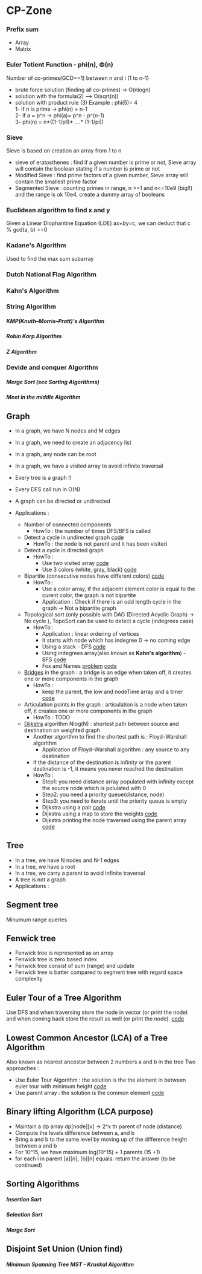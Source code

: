 # CP-Zone

### Prefix sum
  
  - Array
  - Matrix

### Euler Totient Function - phi(n), Φ(n)
  
  Number of co-primes(GCD==1) between n and i (1 to n-1)
  - brute force solution (finding all co-primes) -> O(nlogn)  
  - solution with the formula(2) --> O(sqrt(n)) 
  - solution with product rule (3)
  Example : phi(5)= 4  
  1- if n is prime -> phi(n) = n-1  
  2- if a = p^n -> phi(a)= p^n - p^(n-1)  
  3- phi(n) = n*((1-1/p1)* ....* (1-1/pi))  

### Sieve

Sieve is based on creation an array from 1 to n
  - sieve of eratosthenes : find if a given number is prime or not, Sieve array will contain the boolean stating if a number is prime or not  
  - Modified Sieve : find prime factors of a given number, Sieve array will contain the smallest prime factor
  - Segmented Sieve : counting primes in range, n >=1 and n<=10e9 (big!!) and the range is ok 10e4, create a dummy array of booleans

### Euclidean algorithm to find x and y

Given a Linear Diophantine Equation (LDE) a*x+b*y=c, we can deduct that c % gcd(a, b) ==0

### Kadane's Algorithm

Used to find the max sum subarray

### Dutch National Flag Algorithm 

### Kahn's Algorithm

### String Algorithm

##### KMP(Knuth–Morris–Pratt)'s  Algorithm
##### Robin Karp Algorithm
##### Z Algorithm

### Devide and conquer Algorithm

##### Merge Sort (see Sorting Algorithms)
##### Meet in the middle Algorithm

## Graph

- In a graph, we have N nodes and M edges 
- In a graph, we need to create an adjacency list
- In a graph, any node can be root  
- In a graph, we have a visited array to avoid infinite traversal
- Every tree is a graph !!
- Every DFS call run in O(N)
- A graph can be directed or undirected
- Applications :

    - Number of connected components 
      - HowTo : the number of times DFS/BFS is called
    - Detect a cycle in undirected graph [code](https://github.com/fkalisa/CP-Zone/blob/master/graph-and-tree/cycleInUndirectedGraph.cpp) 
      - HowTo : the node is not parent and it has been visited  
    - Detect a cycle in directed graph  
      - HowTo :
          - Use two visited array [code](https://github.com/fkalisa/CP-Zone/blob/master/graph-and-tree/cycleInDirectedGraph-withTwoVisitedArrays.cpp)  
          - Use 3 colors (white, gray, black) [code](https://github.com/fkalisa/CP-Zone/blob/master/graph-and-tree/cycleInDirectedGraph.cpp)  
    - Bipartite (consecutive nodes have different colors) [code](https://github.com/fkalisa/CP-Zone/blob/master/graph-and-tree/bipartiteGraph.cpp)  
      - HowTo :
          - Use a color array, if the adjacent element color is equal to the curent color, the graph is not bipartite
          - Application : Check if there is an odd length cycle in the graph -> Not a bipartite graph
    - Topological sort (only possible with DAG (Directed Acyclic Graph) -> No cycle ), TopoSort can be used to detect a cycle (indegrees case) 
      - HowTo :
          - Application : linear ordering of vertices  
          - It starts with node which has indegree 0 -> no coming edge
          - Using a stack - DFS [code](https://github.com/fkalisa/CP-Zone/blob/master/graph-and-tree/topologicalSort-usingStack.cpp)  
          - Using indegrees array(also known as **Kahn's algorithm**) - BFS [code](https://github.com/fkalisa/CP-Zone/blob/master/graph-and-tree/topologicalSort-usingIndegreesArray.cpp)  
          - Fox and Names [problem](https://codeforces.com/problemset/problem/510/C) [code](https://github.com/fkalisa/CP-Zone/blob/master/graph-and-tree/FoxAndNames.cpp)  
    - [Bridges](https://github.com/fkalisa/CP-Zone/blob/master/images/bridge.png) in the graph : a bridge is an edge when taken off, it creates one or more components in the graph
      - HowTo :
          - keep the parent, the low and nodeTime array and a timer [code](https://github.com/fkalisa/CP-Zone/blob/master/graph-and-tree/bridge.cpp)  
    - Articulation points in the graph : articulation is a node when taken off, it creates one or more components in the graph
      - HowTo :
            TODO  
    - [Dijkstra](https://github.com/fkalisa/CP-Zone/blob/master/images/dijkstra.png) algorithm Nlog(N) : shortest path between source and destination on weighted graph
      - Another algorithm to find the shortest path is : Floyd–Warshall algorithm 
        - Application of Floyd–Warshall algorithm : any source to any destination
      - if the distance of the destination is infinity or the parent destination is -1, it means you never reached the destination
      - HowTo :
          - Step1: you need distance array populated with infinity except the source node which is polulated with 0
          - Step2: you need a priority queue(distance, node)  
          - Step3: you need to iterate until the priority queue is empty  
          - Dijkstra using a pair [code](https://github.com/fkalisa/CP-Zone/blob/master/graph-and-tree/algorithm-dijkstra-1.cpp)  
          - Dijkstra using a map to store the weights [code](https://github.com/fkalisa/CP-Zone/blob/master/graph-and-tree/algorithm-dijkstra-2.cpp)  
          - Dijkstra printing the node traversed using the parent array [code](https://github.com/fkalisa/CP-Zone/blob/master/graph-and-tree/algorithm-dijkstra-3-20C.cpp)  

        
          

## Tree 
- In a tree, we have N nodes and N-1 edges  
- In a tree, we have a root
- In a tree, we carry a parent to avoid infinite traversal  
- A tree is not a graph
- Applications :


## Segment tree 
Minumum range queries

## Fenwick tree

- Fenwick tree is represented as an array  
- Fenwick tree is zero based index  
- Fenwick tree consist of sum (range) and update  
- Fenwick tree is batter compared to segment tree with regard space complexity  

## Euler Tour of a Tree Algorithm 

Use DFS and when traversing store the node in vector (or print the node) and when coming back store the result as well (or print the node).
[code](https://github.com/fkalisa/CP-Zone/blob/master/graph-and-tree/eulerTour.cpp) 

## Lowest Common Ancestor (LCA) of a Tree Algorithm

Also known as nearest ancestor between 2 numbers a and b in the tree 
Two approaches :  
- Use Euler Tour Algorithm : the solution is the the element in between euler tour with minimum height [code](https://github.com/fkalisa/CP-Zone/blob/master/graph-and-tree/algorithm-LowestCommonAncestorWithEulerTour.cpp)   
- Use parent array : the solution is the common element [code](https://github.com/fkalisa/CP-Zone/blob/master/graph-and-tree/algorithm-LowestCommonAncestor.cpp) 

## Binary lifting Algorithm (LCA purpose)

- Maintain a dp array dp[node][x] -> 2^x th parent of node (distance)  
- Compute the levels difference between a, and b  
- Bring a and b to the same level by moving up of the difference height between a and b
- For 10^15, we have maximum log(10^15) + 1 parents (15 +1)
- for each i in parent
  [a][n], [b][n] equals:  return the answer
  (to be continued)

## Sorting Algorithms

##### Insertion Sort

##### Selection Sort

##### Merge Sort

## Disjoint Set Union (Union find)

##### Minimum Spanning Tree MST - Kruskal Algorithm





